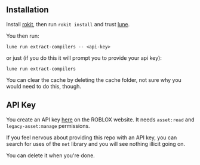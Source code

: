 ## Installation

Install [rokit](https://github.com/rojo-rbx/rokit), then run `rokit install` and trust [lune](https://lune-org.github.io/docs).

You then run:

```
lune run extract-compilers -- <api-key>
```

or just (if you do this it will prompt you to provide your api key):

```
lune run extract-compilers
```

You can clear the cache by deleting the cache folder, not sure why you would need to do this, though.

## API Key

You create an API key [here](https://create.roblox.com/dashboard/credentials?activeTab=ApiKeysTab) on the ROBLOX website. It needs `asset:read` and `legacy-asset:manage` permissions.

If you feel nervous about providing this repo with an API key, you can search for uses of the `net` library and you will see nothing illicit going on.

You can delete it when you're done.
